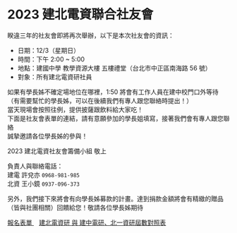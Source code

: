 # 2023 建北電資聯合社友會

睽違三年的社友會即將再次舉辦，以下是本次社友會的資訊：

- 日期：12/3（星期日）  
- 時間：下午 2:00 ~ 5:00  
- 地點：建國中學 教學資源大樓 五樓禮堂（台北市中正區南海路 56 號）  
- 對象：所有建北電資研社員  

如果有學長姊不確定場地位在哪裡，1:50 將會有工作人員在建中校門口外等待  
（有需要幫忙的學長姊，可以在後續我們有專人跟您聯絡時提出！）  
當天現場會按照往例，提供披薩跟飲料給大家吃！  
下面是社友會表單的連結，請有意願參加的學長姐填寫，接著我們會有專人跟您聯絡  
誠摯邀請各位學長姊的參與！  

2023 建北電資社友會籌備小組 敬上

負責人與聯絡電話：  
建電 許兌亦 `0968-981-985`  
北資 王小鏡 `0937-096-373`  

另外，我們接下來將會有向學長姊募款的計畫。達到捐款金額將會有精緻的贈品（皆與社團相關）回饋給您！敬請各位學長姊期待

[報名表單 <i class="fa-solid fa-arrow-up-right-from-square fa-xs"></i>](https://bit.ly/2023ckefgisc-1)&nbsp;&nbsp;
[建北電資研 與 建中電研、北一資研屆數對照表 <i class="fa-solid fa-arrow-up-right-from-square fa-xs"></i>](https://bit.ly/2023ckefgisc-2)
